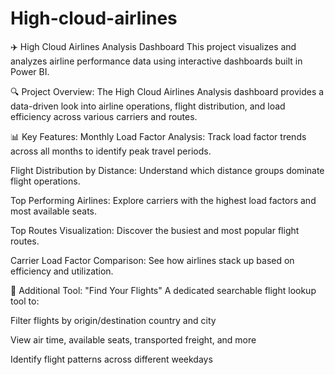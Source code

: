 # High-cloud-airlines
✈️ High Cloud Airlines Analysis Dashboard
This project visualizes and analyzes airline performance data using interactive dashboards built in Power BI.

🔍 Project Overview:
The High Cloud Airlines Analysis dashboard provides a data-driven look into airline operations, flight distribution, and load efficiency across various carriers and routes.

📊 Key Features:
Monthly Load Factor Analysis: Track load factor trends across all months to identify peak travel periods.

Flight Distribution by Distance: Understand which distance groups dominate flight operations.

Top Performing Airlines: Explore carriers with the highest load factors and most available seats.

Top Routes Visualization: Discover the busiest and most popular flight routes.

Carrier Load Factor Comparison: See how airlines stack up based on efficiency and utilization.

🔎 Additional Tool: "Find Your Flights"
A dedicated searchable flight lookup tool to:

Filter flights by origin/destination country and city

View air time, available seats, transported freight, and more

Identify flight patterns across different weekdays
